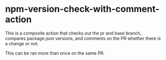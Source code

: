 # npm-version-check-with-comment-action

This is a composite action that checks out the pr and base branch, compares package.json versions, and comments on the PR whether there is a change or not.

This can be ran more than once on the same PR.
